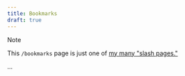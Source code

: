 ```yaml
---
title: Bookmarks
draft: true
---
```

> [!NOTE]
> This `/bookmarks` page is just one of [my many "slash pages."](/slashes)

...